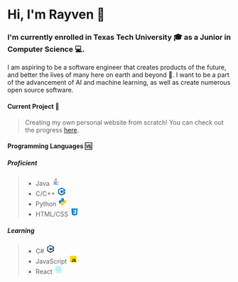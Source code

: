 # Hi, I'm Rayven :wave:

### I'm currently enrolled in Texas Tech University :mortar_board: as a Junior in Computer Science :computer:.

I am aspiring to be a software engineer that creates products of the future, and better the lives of many here on earth and beyond :milky_way:. I want to be a part of the advancement of AI and machine learning, as well as create numerous open source software.

#### Current Project :memo:

> Creating my own personal website from scratch! You can check out the progress [here](http://rayvenderay.online).

#### Programming Languages :vs:

##### Proficient

> - Java ![Java Logo](https://github.com/Rayven-D/Rayven-D/blob/master/icons/icons8-java-20.png)
> - C/C++ ![CPP Logo](https://github.com/Rayven-D/Rayven-D/blob/master/icons/icons8-c%2B%2B-20.png)
> - Python ![Python Logo](https://github.com/Rayven-D/Rayven-D/blob/master/icons/icons8-python-20.png)
> - HTML/CSS ![CSS Logo](https://github.com/Rayven-D/Rayven-D/blob/master/icons/icons8-css3-20.png)

##### Learning

> - C# ![CS Logo](https://github.com/Rayven-D/Rayven-D/blob/master/icons/icons8-c-sharp-logo-20.png)
> - JavaScript ![JS Logo](https://github.com/Rayven-D/Rayven-D/blob/master/icons/icons8-javascript-20.png)
> - React ![React Logo](https://github.com/Rayven-D/Rayven-D/blob/master/icons/icons8-react-native-20.png)

[//]: # (All icons are from https://icons8.com )
